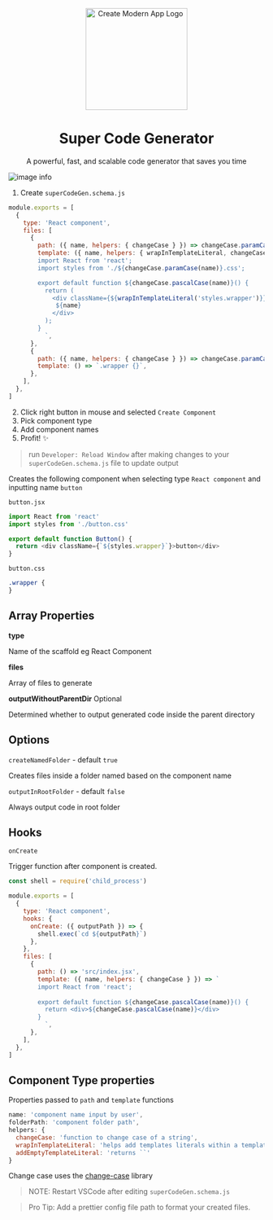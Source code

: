 <p align="center">
  <a href="https://hayletenjo.com/" rel="noopener" target="_blank"><img width="200" src="https://github.com/jeremytenjo/super-code-generator/blob/main/assets/images/logo.png?raw=true" alt="Create Modern App Logo"></a></p>
</p>

<h1 align="center">Super Code Generator</h1>

<p align="center">A powerful, fast, and scalable code generator that saves you time</p>

![image info](https://github.com/jeremytenjo/super-code-generator/blob/main/assets/videos/demo.gif?raw=true)

1. Create `superCodeGen.schema.js`

```js
module.exports = [
  {
    type: 'React component',
    files: [
      {
        path: ({ name, helpers: { changeCase } }) => changeCase.paramCase(name) + '.jsx',
        template: ({ name, helpers: { wrapInTemplateLiteral, changeCase } }) => `
        import React from 'react';
        import styles from './${changeCase.paramCase(name)}.css';

        export default function ${changeCase.pascalCase(name)}() {
          return (
            <div className={${wrapInTemplateLiteral('styles.wrapper')}}>
             ${name}
            </div>
          );
        }
          `,
      },
      {
        path: ({ name, helpers: { changeCase } }) => changeCase.paramCase(name) + '.css',
        template: () => `.wrapper {}`,
      },
    ],
  },
]
```

2. Click right button in mouse and selected `Create Component`
3. Pick component type
4. Add component names
5. Profit! ✨

> run `Developer: Reload Window` after making changes to your `superCodeGen.schema.js` file to update output

Creates the following component when selecting type `React component` and inputting name `button`

`button.jsx`

```js
import React from 'react'
import styles from './button.css'

export default function Button() {
  return <div className={`${styles.wrapper}`}>button</div>
}
```

`button.css`

```css
.wrapper {
}
```

## Array Properties

**type**

Name of the scaffold eg React Component

**files**

Array of files to generate

**outputWithoutParentDir** Optional

Determined whether to output generated code inside the parent directory

## Options

`createNamedFolder` - default `true`

Creates files inside a folder named based on the component name

`outputInRootFolder` - default `false`

Always output code in root folder

## Hooks

`onCreate`

Trigger function after component is created.

```js
const shell = require('child_process')

module.exports = [
  {
    type: 'React component',
    hooks: {
      onCreate: ({ outputPath }) => {
        shell.exec(`cd ${outputPath}`)
      },
    },
    files: [
      {
        path: () => 'src/index.jsx',
        template: ({ name, helpers: { changeCase } }) => `
        import React from 'react';
        
        export default function ${changeCase.pascalCase(name)}() {
          return <div>${changeCase.pascalCase(name)}</div>
        }
          `,
      },
    ],
  },
]
```

## Component Type properties

Properties passed to `path` and `template` functions

```js
name: 'component name input by user',
folderPath: 'component folder path',
helpers: {
  changeCase: 'function to change case of a string',
  wrapInTemplateLiteral: 'helps add templates literals within a template literal'
  addEmptyTemplateLiteral: 'returns ``'
}
```

Change case uses the [change-case](https://github.com/blakeembrey/change-case#core) library

> NOTE: Restart VSCode after editing `superCodeGen.schema.js`

> Pro Tip: Add a prettier config file path to format your created files.
